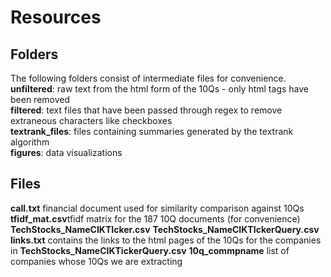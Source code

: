 # Resources
## Folders
The following folders consist of intermediate files for convenience.\
**unfiltered**: raw text from the html form of the 10Qs - only html tags have been removed\
**filtered**: text files that have been passed through regex to remove extraneous characters like checkboxes\
**textrank_files**: files containing summaries generated by the textrank algorithm\
**figures**: data visualizations

## Files
**call.txt** financial document used for similarity comparison against 10Qs
**tfidf_mat.csv**tfidf matrix for the 187 10Q documents (for convenience)
**TechStocks_NameCIKTIcker.csv**
**TechStocks_NameCIKTIckerQuery.csv**
**links.txt** contains the links to the html pages of the 10Qs for the companies in **TechStocks_NameCIKTickerQuery.csv**
**10q_commpname** list of companies whose 10Qs we are extracting


 

 